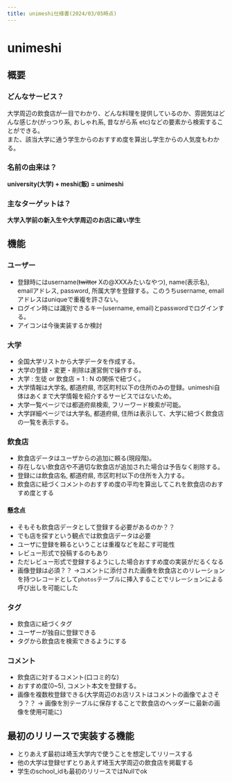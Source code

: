 ```yaml
---
title: unimeshi仕様書(2024/03/05時点)
---
```


# unimeshi

## 概要

### どんなサービス？

大学周辺の飲食店が一目でわかり、どんな料理を提供しているのか、雰囲気はどんな感じか(がっつり系, おしゃれ系, 昔ながら系 etc)などの要素から検索することができる。  
また、該当大学に通う学生からのおすすめ度を算出し学生からの人気度もわかる。

### 名前の由来は？

**university(大学) + meshi(飯) = unimeshi**  

### 主なターゲットは？

**大学入学前の新入生や大学周辺のお店に疎い学生**

## 機能

### ユーザー

- 登録時にはusername(~~twitter~~ Xの@XXXみたいなやつ), name(表示名), emailアドレス, password, 所属大学を登録する。このうちusername, emailアドレスはuniqueで重複を許さない。
- ログイン時には識別できるキー(username, email)とpasswordでログインする。
- アイコンは今後実装するか検討

### 大学

- 全国大学リストから大学データを作成する。
- 大学の登録・変更・削除は運営側で操作する。
- 大学 : 生徒 or 飲食店 = 1 : N の関係で紐づく。
- 大学情報は大学名, 都道府県, 市区町村以下の住所のみの登録。unimeshi自体はあくまで大学情報を紹介するサービスではないため。
- 大学一覧ページでは都道府県検索, フリーワード検索が可能。
- 大学詳細ページでは大学名, 都道府県, 住所は表示して、大学に紐づく飲食店の一覧を表示する。

### 飲食店

- 飲食店データはユーザからの追加に頼る(現段階)。
- 存在しない飲食店や不適切な飲食店が追加された場合は予告なく削除する。
- 登録には飲食店名, 都道府県, 市区町村以下の住所を入力する。
- 飲食店に紐づくコメントのおすすめ度の平均を算出してこれを飲食店のおすすめ度とする

#### 懸念点

- そもそも飲食店データとして登録する必要があるのか？？
- でも店を探すという観点では飲食店データは必要
- ユーザに登録を頼るということは重複などを起こす可能性
- レビュー形式で投稿するのもあり
- ただレビュー形式で登録するようにした場合おすすめ度の実装がだるくなる
- 画像登録は必須？？ ->コメントに添付された画像を飲食店とのリレーションを持つレコードとして`photos`テーブルに挿入することでリレーションによる呼び出しを可能にした

### タグ

- 飲食店に紐づくタグ
- ユーザーが独自に登録できる
- タグから飲食店を検索できるようにする

### コメント

- 飲食店に対するコメント(口コミ的な)
- おすすめ度(0~5), コメント本文を登録する。
- 画像を複数枚登録できる(大学周辺のお店リストはコメントの画像でよさそう？？ -> 画像を別テーブルに保存することで飲食店のヘッダーに最新の画像を使用可能に)


## 最初のリリースで実装する機能

- とりあえず最初は埼玉大学内で使うことを想定してリリースする
- 他の大学は登録せずとりあえず埼玉大学周辺の飲食店を掲載する
- 学生のschool_idも最初のリリースではNullでok
